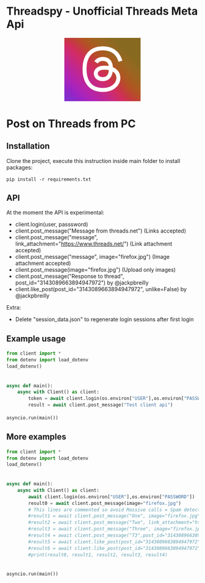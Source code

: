 # Threadspy - Unofficial Threads Meta Api

<p align="center">
  <img src=".github/cover.png" alt="cover" width="200px" />
</p>

# Post on Threads from PC
## Installation
Clone the project, execute this instruction inside main folder to install packages:

```shell
pip install -r requirements.txt
```

## API
At the moment the API is experimental:
- client.login(user, passsword)
- client.post_message("Message from threads.net") (Links accepted)
- client.post_message("message", link_attachment="https://www.threads.net/") (Link attachment accepted)
- client.post_message("message",  image="firefox.jpg") (Image attachment accepted)
- client.post_message(image="firefox.jpg") (Upload only images)
- client.post_message("Response to thread", post_id="3143089663894947972") by @jackpbreilly 
- client.like_post(post_id="3143089663894947972", unlike=False) by @jackpbreilly 

Extra:
- Delete "session_data.json" to regenerate login sessions after first login

## Example usage

```python
from client import *
from dotenv import load_dotenv
load_dotenv()


async def main():
    async with Client() as client:
        token = await client.login(os.environ["USER"],os.environ["PASSWORD"])
        result = await client.post_message("Test client api")

asyncio.run(main())
```

## More examples

```python
from client import *
from dotenv import load_dotenv
load_dotenv()


async def main():
    async with Client() as client:
        await client.login(os.environ["USER"],os.environ["PASSWORD"])
        result0 = await client.post_message(image="firefox.jpg")
        # This lines are commented so avoid Massive calls = Spam detection, remember to not do massive actions, add timers too (time.sleep(60), etc..)
        #result1 = await client.post_message("One", image="firefox.jpg")
        #result2 = await client.post_message("Two", link_attachment="https://twitter.com")
        #result3 = await client.post_message("Three", image="firefox.jpg", link_attachment="https://chrome.com")
        #result4 = await client.post_message("T3",post_id="3143089663894947972")
        #result5 = await client.like_post(post_id="3143089663894947972")
        #result6 = await client.like_post(post_id="3143089663894947972", unlike=True)
        #print(result0, result1, result2, result3, result4)


asyncio.run(main())
```
